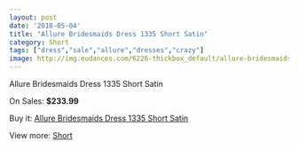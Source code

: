 ```yaml
---
layout: post
date: '2018-05-04'
title: "Allure Bridesmaids Dress 1335 Short Satin"
category: Short
tags: ["dress","sale","allure","dresses","crazy"]
image: http://img.eudances.com/6226-thickbox_default/allure-bridesmaids-dress-1335-short-satin.jpg
---
```

Allure Bridesmaids Dress 1335 Short Satin

On Sales: **$233.99**
<a href="https://www.eudances.com/en/short/2237-allure-bridesmaids-dress-1335-short-satin.html"><amp-img layout="responsive" width="600" height="600" src="//img.eudances.com/6226-thickbox_default/allure-bridesmaids-dress-1335-short-satin.jpg" alt="Allure Bridesmaids Dress 1335 Short Satin 0" /></a>

Buy it: [Allure Bridesmaids Dress 1335 Short Satin](https://www.eudances.com/en/short/2237-allure-bridesmaids-dress-1335-short-satin.html "Allure Bridesmaids Dress 1335 Short Satin")

View more: [Short](https://www.eudances.com/en/25-short "Short")